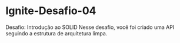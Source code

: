 # Ignite-Desafio-04
Desafio: Introdução ao SOLID
Nesse desafio, você foi criado uma API seguindo a estrutura de arquitetura limpa.
